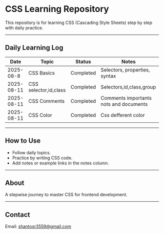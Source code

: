 # CSS Learning Repository

This repository is for learning CSS (Cascading Style Sheets) step by step with daily practice.

---

## Daily Learning Log

| Date       | Topic                   | Status    | Notes                         |
|------------|-------------------------|-----------|-------------------------------|
| 2025-08-8 | CSS Basics              | Completed | Selectors, properties, syntax |
| 2025-08-11 | CSS selector,id,class              | Completed | Selectors,id,class,group |
| 2025-08-11 |CSS Comments             |Completed |Comments importants nots and documents|
| 2025-08-11 |CSS Color             |Completed |Css defferent color|



---

## How to Use

- Follow daily topics.
- Practice by writing CSS code.
- Add notes or example links in the notes column.

---

## About

A stepwise journey to master CSS for frontend development.

---

## Contact

Email: shantosr3559@gmail.com
